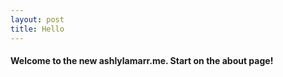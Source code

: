 ```yaml
---
layout: post
title: Hello
--- 
```


#### Welcome to the new ashlylamarr.me. Start on the about page!

